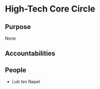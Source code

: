 # High-Tech Core Circle 

## Purpose 

None 



## Accountabilities 

 

## People 

* Lub ten Napel

